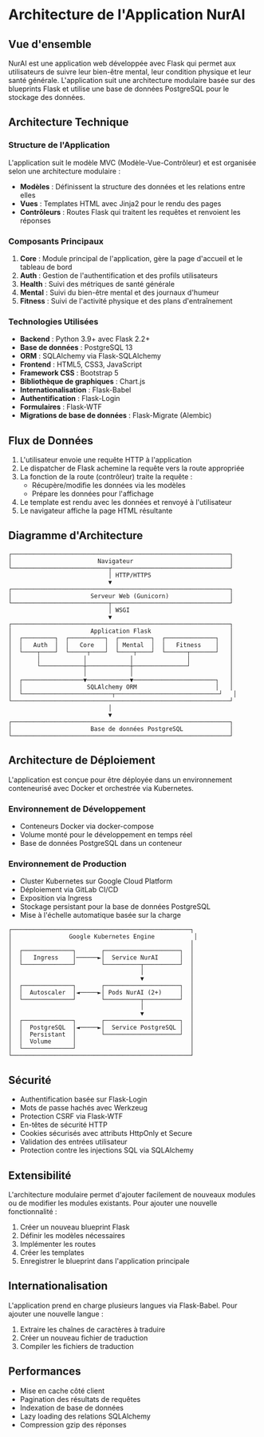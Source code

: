 # Architecture de l'Application NurAI

## Vue d'ensemble

NurAI est une application web développée avec Flask qui permet aux utilisateurs de suivre leur bien-être mental, leur condition physique et leur santé générale. L'application suit une architecture modulaire basée sur des blueprints Flask et utilise une base de données PostgreSQL pour le stockage des données.

## Architecture Technique

### Structure de l'Application

L'application suit le modèle MVC (Modèle-Vue-Contrôleur) et est organisée selon une architecture modulaire :

- **Modèles** : Définissent la structure des données et les relations entre elles
- **Vues** : Templates HTML avec Jinja2 pour le rendu des pages
- **Contrôleurs** : Routes Flask qui traitent les requêtes et renvoient les réponses

### Composants Principaux

1. **Core** : Module principal de l'application, gère la page d'accueil et le tableau de bord
2. **Auth** : Gestion de l'authentification et des profils utilisateurs
3. **Health** : Suivi des métriques de santé générale
4. **Mental** : Suivi du bien-être mental et des journaux d'humeur
5. **Fitness** : Suivi de l'activité physique et des plans d'entraînement

### Technologies Utilisées

- **Backend** : Python 3.9+ avec Flask 2.2+
- **Base de données** : PostgreSQL 13
- **ORM** : SQLAlchemy via Flask-SQLAlchemy
- **Frontend** : HTML5, CSS3, JavaScript
- **Framework CSS** : Bootstrap 5
- **Bibliothèque de graphiques** : Chart.js
- **Internationalisation** : Flask-Babel
- **Authentification** : Flask-Login
- **Formulaires** : Flask-WTF
- **Migrations de base de données** : Flask-Migrate (Alembic)

## Flux de Données

1. L'utilisateur envoie une requête HTTP à l'application
2. Le dispatcher de Flask achemine la requête vers la route appropriée
3. La fonction de la route (contrôleur) traite la requête :
   - Récupère/modifie les données via les modèles
   - Prépare les données pour l'affichage
4. Le template est rendu avec les données et renvoyé à l'utilisateur
5. Le navigateur affiche la page HTML résultante

## Diagramme d'Architecture

```
┌─────────────────────────────────────────────────────────────┐
│                        Navigateur                           │
└───────────────────────────┬─────────────────────────────────┘
                            │ HTTP/HTTPS
                            ▼
┌─────────────────────────────────────────────────────────────┐
│                      Serveur Web (Gunicorn)                 │
└───────────────────────────┬─────────────────────────────────┘
                            │ WSGI
                            ▼
┌─────────────────────────────────────────────────────────────┐
│                      Application Flask                      │
│  ┌─────────┐  ┌──────────┐  ┌─────────┐  ┌──────────────┐   │
│  │   Auth  │  │   Core   │  │ Mental  │  │   Fitness    │   │
│  └────┬────┘  └─────┬────┘  └────┬────┘  └──────┬───────┘   │
│       │            │            │               │           │
│       └────────────┼────────────┼───────────────┘           │
│                    │            │                           │
│  ┌─────────────────▼────────────▼───────────────────────┐   │
│  │                  SQLAlchemy ORM                      │   │
│  └─────────────────────────┬─────────────────────────────┘   │
└─────────────────────────────────────────────────────────────┘
                            │
                            ▼
┌─────────────────────────────────────────────────────────────┐
│                      Base de données PostgreSQL             │
└─────────────────────────────────────────────────────────────┘
```

## Architecture de Déploiement

L'application est conçue pour être déployée dans un environnement conteneurisé avec Docker et orchestrée via Kubernetes.

### Environnement de Développement

- Conteneurs Docker via docker-compose
- Volume monté pour le développement en temps réel
- Base de données PostgreSQL dans un conteneur

### Environnement de Production

- Cluster Kubernetes sur Google Cloud Platform
- Déploiement via GitLab CI/CD
- Exposition via Ingress
- Stockage persistant pour la base de données PostgreSQL
- Mise à l'échelle automatique basée sur la charge

```
┌──────────────────────────────────────────────────┐
│                Google Kubernetes Engine           │
│                                                  │
│  ┌──────────────┐       ┌─────────────────────┐  │
│  │   Ingress    │──────►│  Service NurAI      │  │
│  └──────────────┘       └──────────┬──────────┘  │
│                                    │             │
│                                    ▼             │
│  ┌──────────────┐       ┌─────────────────────┐  │
│  │  Autoscaler  │◄─────►│ Pods NurAI (2+)     │  │
│  └──────────────┘       └──────────┬──────────┘  │
│                                    │             │
│                                    ▼             │
│  ┌──────────────┐       ┌─────────────────────┐  │
│  │  PostgreSQL  │◄─────►│  Service PostgreSQL │  │
│  │  Persistant  │       └─────────────────────┘  │
│  │  Volume      │                                │
│  └──────────────┘                                │
└──────────────────────────────────────────────────┘
```

## Sécurité

- Authentification basée sur Flask-Login
- Mots de passe hachés avec Werkzeug
- Protection CSRF via Flask-WTF
- En-têtes de sécurité HTTP
- Cookies sécurisés avec attributs HttpOnly et Secure
- Validation des entrées utilisateur
- Protection contre les injections SQL via SQLAlchemy

## Extensibilité

L'architecture modulaire permet d'ajouter facilement de nouveaux modules ou de modifier les modules existants. Pour ajouter une nouvelle fonctionnalité :

1. Créer un nouveau blueprint Flask
2. Définir les modèles nécessaires
3. Implémenter les routes
4. Créer les templates
5. Enregistrer le blueprint dans l'application principale

## Internationalisation

L'application prend en charge plusieurs langues via Flask-Babel. Pour ajouter une nouvelle langue :

1. Extraire les chaînes de caractères à traduire
2. Créer un nouveau fichier de traduction
3. Compiler les fichiers de traduction

## Performances

- Mise en cache côté client
- Pagination des résultats de requêtes
- Indexation de base de données
- Lazy loading des relations SQLAlchemy
- Compression gzip des réponses